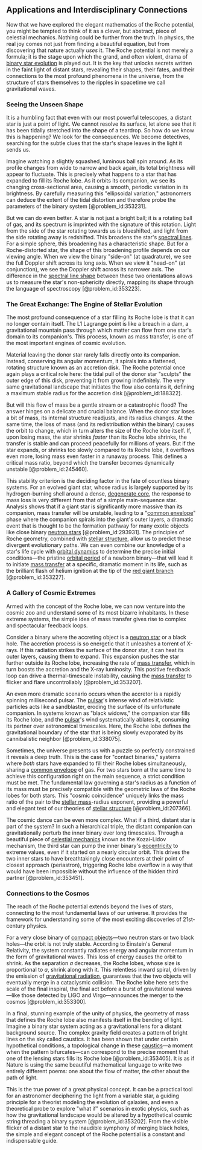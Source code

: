 ## Applications and Interdisciplinary Connections

Now that we have explored the elegant mathematics of the Roche potential, you might be tempted to think of it as a clever, but abstract, piece of celestial mechanics. Nothing could be further from the truth. In physics, the real joy comes not just from finding a beautiful equation, but from discovering that nature actually *uses* it. The Roche potential is not merely a formula; it is the stage upon which the grand, and often violent, drama of [binary star evolution](@article_id:160845) is played out. It is the key that unlocks secrets written in the faint light of distant stars, revealing their shapes, their fates, and their connections to the most profound phenomena in the universe, from the structure of stars themselves to the ripples in spacetime we call gravitational waves.

### Seeing the Unseen Shape

It is a humbling fact that even with our most powerful telescopes, a distant star is just a point of light. We cannot resolve its surface, let alone see that it has been tidally stretched into the shape of a teardrop. So how do we know this is happening? We look for the consequences. We become detectives, searching for the subtle clues that the star's shape leaves in the light it sends us.

Imagine watching a slightly squashed, luminous ball spin around. As its profile changes from wide to narrow and back again, its total brightness will appear to fluctuate. This is precisely what happens to a star that has expanded to fill its Roche lobe. As it orbits its companion, we see its changing cross-sectional area, causing a smooth, periodic variation in its brightness. By carefully measuring this "ellipsoidal variation," astronomers can deduce the extent of the tidal distortion and therefore probe the parameters of the binary system [@problem_id:353231].

But we can do even better. A star is not just a bright ball; it is a rotating ball of gas, and its spectrum is imprinted with the signature of this rotation. Light from the side of the star rotating towards us is blueshifted, and light from the side rotating away is redshifted. This broadens the star's [spectral lines](@article_id:157081). For a simple sphere, this broadening has a characteristic shape. But for a Roche-distorted star, the shape of this broadening profile depends on our viewing angle. When we view the binary "side-on" (at quadrature), we see the full Doppler shift across its long axis. When we view it "head-on" (at conjunction), we see the Doppler shift across its narrower axis. The difference in the [spectral line shape](@article_id:163873) between these two orientations allows us to measure the star's non-sphericity directly, mapping its shape through the language of spectroscopy [@problem_id:353223].

### The Great Exchange: The Engine of Stellar Evolution

The most profound consequence of a star filling its Roche lobe is that it can no longer contain itself. The L1 Lagrange point is like a breach in a dam, a gravitational mountain pass through which matter can flow from one star's domain to its companion's. This process, known as mass transfer, is one of the most important engines of cosmic evolution.

Material leaving the donor star rarely falls directly onto its companion. Instead, conserving its angular momentum, it spirals into a flattened, rotating structure known as an accretion disk. The Roche potential once again plays a critical role here: the tidal pull of the donor star "sculpts" the outer edge of this disk, preventing it from growing indefinitely. The very same gravitational landscape that initiates the flow also contains it, defining a maximum stable radius for the accretion disk [@problem_id:188322].

But will this flow of mass be a gentle stream or a catastrophic flood? The answer hinges on a delicate and crucial balance. When the donor star loses a bit of mass, its internal structure readjusts, and its radius changes. At the same time, the loss of mass (and its redistribution within the binary) causes the orbit to change, which in turn alters the size of the Roche lobe itself. If, upon losing mass, the star shrinks *faster* than its Roche lobe shrinks, the transfer is stable and can proceed peacefully for millions of years. But if the star expands, or shrinks too slowly compared to its Roche lobe, it overflows even more, losing mass even faster in a runaway process. This defines a critical mass ratio, beyond which the transfer becomes dynamically unstable [@problem_id:245460].

This stability criterion is the deciding factor in the fate of countless binary systems. For an evolved giant star, whose radius is largely supported by its hydrogen-burning shell around a dense, [degenerate core](@article_id:161622), the response to mass loss is very different from that of a simple main-sequence star. Analysis shows that if a giant star is significantly more massive than its companion, mass transfer will be unstable, leading to a "[common envelope](@article_id:160682)" phase where the companion spirals into the giant's outer layers, a dramatic event that is thought to be the formation pathway for many exotic objects like close binary [neutron stars](@article_id:139189) [@problem_id:293931]. The principles of Roche geometry, combined with [stellar structure](@article_id:135867), allow us to predict these divergent evolutionary paths. We can even combine our knowledge of a star's life cycle with [orbital dynamics](@article_id:161376) to determine the precise initial conditions—the pristine [orbital period](@article_id:182078) of a newborn binary—that will lead it to initiate [mass transfer](@article_id:150586) at a specific, dramatic moment in its life, such as the brilliant flash of helium ignition at the tip of the [red giant branch](@article_id:159248) [@problem_id:353227].

### A Gallery of Cosmic Extremes

Armed with the concept of the Roche lobe, we can now venture into the cosmic zoo and understand some of its most bizarre inhabitants. In these extreme systems, the simple idea of mass transfer gives rise to complex and spectacular feedback loops.

Consider a binary where the accreting object is a [neutron star](@article_id:146765) or a black hole. The accretion process is so energetic that it unleashes a torrent of X-rays. If this radiation strikes the surface of the donor star, it can heat its outer layers, causing them to expand. This expansion pushes the star further outside its Roche lobe, increasing the rate of [mass transfer](@article_id:150586), which in turn boosts the accretion and the X-ray luminosity. This positive feedback loop can drive a thermal-timescale instability, causing the [mass transfer](@article_id:150586) to flicker and flare uncontrollably [@problem_id:353207].

An even more dramatic scenario occurs when the accretor is a rapidly spinning millisecond pulsar. The [pulsar](@article_id:160867)'s intense wind of relativistic particles acts like a sandblaster, eroding the surface of its unfortunate companion. In systems known as "black widows," the companion star fills its Roche lobe, and the [pulsar](@article_id:160867)'s wind systematically ablates it, consuming its partner over astronomical timescales. Here, the Roche lobe defines the gravitational boundary of the star that is being slowly evaporated by its cannibalistic neighbor [@problem_id:338075].

Sometimes, the universe presents us with a puzzle so perfectly constrained it reveals a deep truth. This is the case for "contact binaries," systems where *both* stars have expanded to fill their Roche lobes simultaneously, sharing a [common envelope](@article_id:160682) of gas. For two stars born at the same time to achieve this configuration right on the main sequence, a strict condition must be met. The fundamental law governing a star's radius as a function of its mass must be precisely compatible with the geometric laws of the Roche lobes for both stars. This "cosmic coincidence" uniquely links the mass ratio of the pair to the [stellar mass](@article_id:157154)-radius exponent, providing a powerful and elegant test of our theories of [stellar structure](@article_id:135867) [@problem_id:207366].

The cosmic dance can be even more complex. What if a third, distant star is part of the system? In such a hierarchical triple, the distant companion can gravitationally perturb the inner binary over long timescales. Through a beautiful piece of [celestial mechanics](@article_id:146895) known as the Kozai-Lidov mechanism, the third star can pump the inner binary's [eccentricity](@article_id:266406) to extreme values, even if it started on a nearly circular orbit. This drives the two inner stars to have breathtakingly close encounters at their point of closest approach (periastron), triggering Roche lobe overflow in a way that would have been impossible without the influence of the hidden third partner [@problem_id:353451].

### Connections to the Cosmos

The reach of the Roche potential extends beyond the lives of stars, connecting to the most fundamental laws of our universe. It provides the framework for understanding some of the most exciting discoveries of 21st-century physics.

For a very close binary of [compact objects](@article_id:157117)—two neutron stars or two black holes—the orbit is not truly stable. According to Einstein's General Relativity, the system constantly radiates energy and angular momentum in the form of gravitational waves. This loss of energy causes the orbit to shrink. As the separation $a$ decreases, the Roche lobes, whose size is proportional to $a$, shrink along with it. This relentless inward spiral, driven by the emission of [gravitational radiation](@article_id:265530), guarantees that the two objects will eventually merge in a cataclysmic collision. The Roche lobe here sets the scale of the final inspiral, the final act before a burst of gravitational waves—like those detected by LIGO and Virgo—announces the merger to the cosmos [@problem_id:353300].

In a final, stunning example of the unity of physics, the geometry of mass that defines the Roche lobe also manifests itself in the bending of light. Imagine a binary star system acting as a gravitational lens for a distant background source. The complex gravity field creates a pattern of bright lines on the sky called caustics. It has been shown that under certain hypothetical conditions, a topological change in these [caustics](@article_id:158472)—a moment when the pattern bifurcates—can correspond to the precise moment that one of the lensing stars fills its Roche lobe [@problem_id:353405]. It is as if Nature is using the same beautiful mathematical language to write two entirely different poems: one about the flow of matter, the other about the path of light.

This is the true power of a great physical concept. It can be a practical tool for an astronomer deciphering the light from a variable star, a guiding principle for a theorist modeling the evolution of galaxies, and even a theoretical probe to explore "what if" scenarios in exotic physics, such as how the gravitational landscape would be altered by a hypothetical cosmic string threading a binary system [@problem_id:353202]. From the visible flicker of a distant star to the inaudible symphony of merging black holes, the simple and elegant concept of the Roche potential is a constant and indispensable guide.